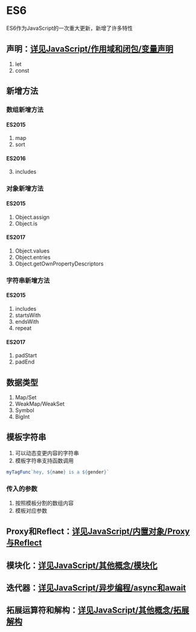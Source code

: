 # ES6

ES6作为JavaScript的一次重大更新，新增了许多特性

## 声明：[详见JavaScript/作用域和闭包/变量声明](../03-作用域和闭包/02-变量声明.md)

1. let
2. const

## 新增方法

### 数组新增方法

#### ES2015

1. map
2. sort

#### ES2016

3. includes

### 对象新增方法

#### ES2015

1. Object.assign
2. Object.is

#### ES2017

1. Object.values
2. Object.entries
3. Object.getOwnPropertyDescriptors

### 字符串新增方法

#### ES2015

1. includes
2. startsWith
3. endsWith
4. repeat

#### ES2017

1. padStart
2. padEnd

## 数据类型

1. Map/Set
2. WeakMap/WeakSet
3. Symbol
4. BigInt

## 模板字符串

1. 可以动态变更内容的字符串
2. 模板字符串支持函数调用

```js
myTagFunc`hey, ${name} is a ${gender}`
```

### 传入的参数

1. 按照模板分割的数组内容
2. 模板对应参数

## Proxy和Reflect：[详见JavaScript/内置对象/Proxy与Reflect](../05-内置对象/06-Proxy与Reflect.md)

## 模块化：[详见JavaScript/其他概念/模块化](./03-模块化.md)

## 迭代器：[详见JavaScript/异步编程/async和await](../04-异步编程/03-async和await.md)

## 拓展运算符和解构：[详见JavaScript/其他概念/拓展解构](./02-拓展解构.md)
